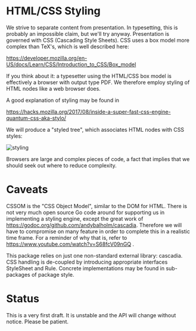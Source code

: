 # HTML/CSS Styling

We strive to separate content from presentation. In typesetting, this is
probably an impossible claim, but we'll try anyway. Presentation
is governed with CSS (Cascading Style Sheets). CSS uses a box model more
complex than TeX's, which is well described here:

   https://developer.mozilla.org/en-US/docs/Learn/CSS/Introduction_to_CSS/Box_model

If you think about it: a typesetter using the HTML/CSS box model is
effectively a browser with output type PDF.
We therefore employ styling of HTML nodes like a web browser does.

A good explanation of styling may be found in

   https://hacks.mozilla.org/2017/08/inside-a-super-fast-css-engine-quantum-css-aka-stylo/

We will produce a "styled tree", which associates HTML nodes with CSS
styles:

![styling](https://user-images.githubusercontent.com/4531688/52282401-a4ccdf80-2960-11e9-8ede-0ceee394b6ab.png)

Browsers are large and complex pieces of code, a fact that implies that
we should seek out where to reduce complexity.

# Caveats

CSSOM is the "CSS Object Model", similar to the DOM for HTML.
There is not very much open source Go code around for supporting us
in implementing a styling engine, except the great work of
https://godoc.org/github.com/andybalholm/cascadia.
Therefore we will have to compromise
on many feature in order to complete this in a realistic time frame.
For a reminder of why that is, refer to
https://www.youtube.com/watch?v=S68fcV09nGQ .

This package relies on just one non-standard external library: cascadia.
CSS handling is de-coupled by introducing appropriate interfaces
StyleSheet and Rule. Concrete implementations may be found in sub-packages
of package style.

# Status

This is a very first draft. It is unstable and the API will change without
notice. Please be patient.

